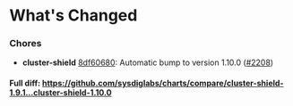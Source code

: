 # What's Changed

### Chores
- **cluster-shield** [8df60680](https://github.com/sysdiglabs/charts/commit/8df60680c6ca6888277c60efbdac2fa2532f2810): Automatic bump to version 1.10.0 ([#2208](https://github.com/sysdiglabs/charts/issues/2208))
#### Full diff: https://github.com/sysdiglabs/charts/compare/cluster-shield-1.9.1...cluster-shield-1.10.0
